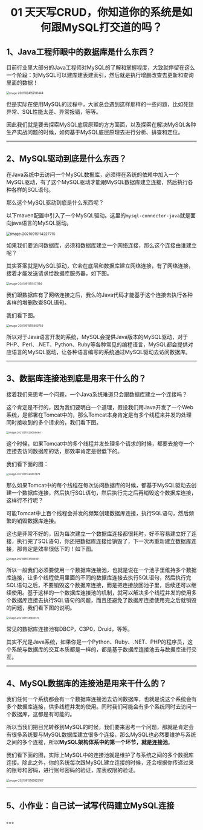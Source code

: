 <h1 align="center">01 天天写CRUD，你知道你的系统是如何跟MySQL打交道的吗？</h1>



## 1、Java工程师眼中的数据库是什么东西？

目前行业里大部分的Java工程师对MySQL的了解和掌握程度，大致就停留在这么一个阶段：对MySQL可以建库建表建索引，然后就是执行增删改查去更新和查询里面的数据！

<img src="images/image-20211004152131444.png" alt="image-20211004152131444" style="zoom:50%;" />

但是实际在使用MySQL的过程中，大家总会遇到这样那样的一些问题，比如死锁异常、SQL性能太差、异常报错，等等。

因此我们就是要去探索MySQL底层原理的方方面面，以及探索在解决MySQL各种生产实战问题的时候，如何基于MySQL底层原理去进行分析、排查和定位。

***



## 2、MySQL驱动到底是什么东西？

在Java系统中去访问一个MySQL数据库，必须得在系统的依赖中加入一个MySQL驱动，有了这个MySQL驱动才能跟MySQL数据库建立连接，然后执行各种各样的SQL语句。

那么这个MySQL驱动到底是什么东西呢？

以下maven配置中引入了一个MySQL驱动。这里的`mysql-connector-java`就是面向java语言的MySQL驱动。

<img src="images/image-20210915114227715.png" alt="image-20210915114227715" style="zoom:67%;" />

如果我们要访问数据库，必须和数据库建立一个网络连接，那么这个连接由谁建立呢？

其实答案就是MySQL驱动，它会在底层和数据库建立网络连接，有了网络连接，接着才能发送请求给数据库服务器，如下图。

<img src="images/image-20210915115131194.png" alt="image-20210915115131194" style="zoom:50%;" />

我们跟数据库有了网络连接之后，我么的Java代码才能基于这个连接去执行各种各样的增删改查SQL语句。

我们看下图。

<img src="images/image-20210915115500753.png" alt="image-20210915115500753" style="zoom:50%;" />

所以对于Java语言开发的系统，MySQL会提供Java版本的MySQL驱动，对于PHP、Perl、.NET、Python、Ruby等各种常见的编程语言，MySQL都会提供对应语言的MySQL驱动，让各种语言编写的系统通过MySQL驱动去访问数据库。

***



## 3、数据库连接池到底是用来干什么的？

接着我们来思考一个问题，一个Java系统难道只会跟数据库建立一个连接吗？

这个肯定是不行的，因为我们要明白一个道理，假设我们用Java开发了一个Web系统，是部署在Tomcat中的，那么Tomcat本身肯定是有多个线程来并发的处理同时接收到的多个请求的，我们看下图。

<img src="images/image-20210915120004444.png" alt="image-20210915120004444" style="zoom:45%;" />

这个时候，如果Tomcat中的多个线程并发处理多个请求的时候，都要去抢夺一个连接去访问数据库的话，那效率肯定是很低下的。

我们看下面的图：

<img src="images/image-20210915140807879.png" alt="image-20210915140807879" style="zoom:45%;" />

那么如果Tomcat中的每个线程在每次访问数据库的时候，都基于MySQL驱动去创建一个数据库连接，然后执行SQL语句，然后执行完之后再销毁这个数据库连接，这样行不行呢？

可能Tomcat中上百个线程会并发的频繁创建数据库连接，执行SQL语句，然后频繁的销毁数据库连接。

这也是非常不好的，因为每次建立一个数据库连接都很耗时，好不容易建立好了连接，执行完了SQL语句，你还把数据库连接给销毁了，下一次再重新建立数据库连接，那肯定是效率很低下的！如下图。

<img src="images/image-20210915141359301.png" alt="image-20210915141359301" style="zoom:45%;" />

所以一般我们必须要使用一个数据库连接池，也就是说在一个池子里维持多个数据库连接，让多个线程使用里面的不同的数据库连接去执行SQL语句，然后执行完SQL语句之后，不要销毁这个数据库连接，而是把连接放回池子里，后续还可以继续使用。基于这样的一个数据库连接池的机制，就可以解决多个线程并发的使用多个数据库连接去执行SQL语句的问题，而且还避免了数据库连接使用完之后就销毁的问题，我们看下图的说明。

<img src="images/image-20210915141826173.png" alt="image-20210915141826173" style="zoom:45%;" />

常见的数据库连接池有DBCP，C3P0，Druid，等等。

其实不光是Java系统，如果你是一个Python、Ruby、.NET、PHP的程序员，这个系统与数据库的交互本质都是一样的，都是基于数据库连接池去与数据库进行交互。

***



## 4、MySQL数据库的连接池是用来干什么的？

我们任何一个系统都会有一个数据库连接池去访问数据库，也就是说这个系统会有多个数据库连接，供多线程并发的使用。同时我们可能会有多个系统同时去访问一个数据库，这都是有可能的。

所以当我们把目光转移到MySQL的时候，我们要来思考一个问题，那就是肯定会有很多系统要与MySQL数据库建立很多个连接，那么MySQL也必然要维护与系统之间的多个连接，所以**MySQL架构体系中的第一个环节，就是连接池**。

我们看下面的图，实际上MySQL中的连接池就是维护了与系统之间的多个数据库连接。除此之外，你的系统每次跟MySQL建立连接的时候，还会根据你传递过来的账号和密码，进行账号密码的验证，库表权限的验证。

<img src="images/image-20210915145825167.png" alt="image-20210915145825167" style="zoom:50%;" />



***

## 5、小作业：自己试一试写代码建立MySQL连接

。。。
